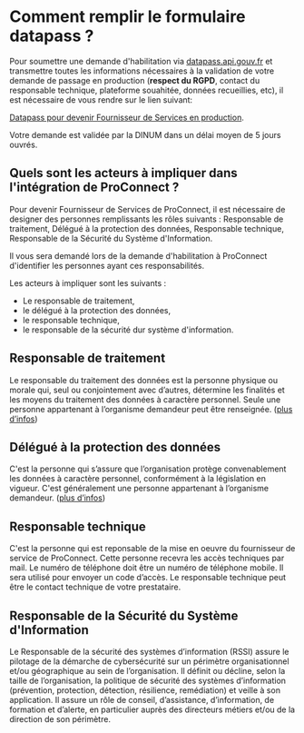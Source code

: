 # Comment remplir le formulaire datapass ?

Pour soumettre une demande d'habilitation via [datapass.api.gouv.fr](https://datapass.api.gouv.fr/) et transmettre toutes les informations nécessaires à la validation de votre demande de passage en production (**respect du RGPD**, contact du responsable technique, plateforme souahitée, données recueillies, etc), il est nécessaire de vous rendre sur le lien suivant:

[Datapass pour devenir Fournisseur de Services en production](https://datapass.api.gouv.fr/agent-connect-fs).

Votre demande est validée par la DINUM dans un délai moyen de 5 jours ouvrés.

## Quels sont les acteurs à impliquer dans l'intégration de ProConnect ?

Pour devenir Fournisseur de Services de ProConnect, il est nécessaire de designer des personnes remplissants les rôles suivants : Responsable de traitement, Délégué à la protection des données, Responsable technique, Responsable de la Sécurité du Système d'Information.

Il vous sera demandé lors de la demande d'habilitation à ProConnect d'identifier les personnes ayant ces responsabilités.

Les acteurs à impliquer sont les suivants :

- Le responsable de traitement,
- le délégué à la protection des données,
- le responsable technique,
- le responsable de la sécurité dur système d'information.

## Responsable de traitement

Le responsable du traitement des données est la personne physique ou morale qui, seul ou conjointement avec d’autres, détermine les finalités et les moyens du traitement des données à caractère personnel. Seule une personne appartenant à l’organisme demandeur peut être renseignée. ([plus d’infos](https://www.cnil.fr/fr/definition/responsable-de-traitement))

## Délégué à la protection des données

C'est la personne qui s’assure que l’organisation protège convenablement les données à caractère personnel, conformément à la législation en vigueur. C'est généralement une personne appartenant à l’organisme demandeur. ([plus d’infos](https://www.cnil.fr/fr/designation-dpo))

## Responsable technique

C'est la personne qui est reponsable de la mise en oeuvre du fournisseur de service de ProConnect. Cette personne recevra les accès techniques par mail. Le numéro de téléphone doit être un numéro de téléphone mobile. Il sera utilisé pour envoyer un code d’accès. Le responsable technique peut être le contact technique de votre prestataire.

## Responsable de la Sécurité du Système d'Information

Le Responsable de la sécurité des systèmes d’information (RSSI)
assure le pilotage de la démarche de cybersécurité sur un périmètre
organisationnel et/ou géographique au sein de l’organisation. Il définit
ou décline, selon la taille de l’organisation, la politique de sécurité des
systèmes d’information (prévention, protection, détection, résilience,
remédiation) et veille à son application. Il assure un rôle de conseil,
d’assistance, d’information, de formation et d’alerte, en particulier
auprès des directeurs métiers et/ou de la direction de son périmètre.
